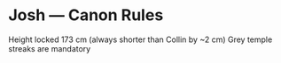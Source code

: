 # Josh — Canon Rules
Height locked 173 cm (always shorter than Collin by ~2 cm)
Grey temple streaks are mandatory
